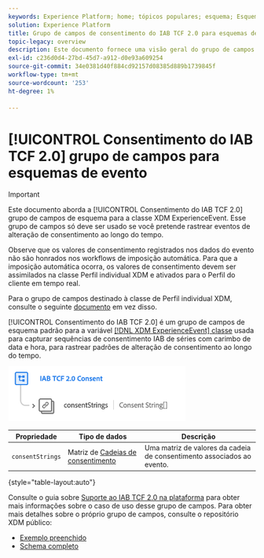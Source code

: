 ```yaml
---
keywords: Experience Platform; home; tópicos populares; esquema; Esquema; XDM; ExperienceEvent; campos; esquemas; Esquemas; Design de esquema; grupo de campos; grupo de campos; iab; tcf; consentimento;
solution: Experience Platform
title: Grupo de campos de consentimento do IAB TCF 2.0 para esquemas de evento
topic-legacy: overview
description: Este documento fornece uma visão geral do grupo de campos Consent schema do IAB TCF 2.0 para a classe XDM ExperienceEvent.
exl-id: c236d0d4-27bd-45d7-a912-d0e93a609254
source-git-commit: 34e0381d40f884cd92157d08385d889b1739845f
workflow-type: tm+mt
source-wordcount: '253'
ht-degree: 1%

---
```


# [!UICONTROL Consentimento do IAB TCF 2.0] grupo de campos para esquemas de evento

>[!IMPORTANT]
>
>Este documento aborda a [!UICONTROL Consentimento do IAB TCF 2.0] grupo de campos de esquema para a classe XDM ExperienceEvent. Esse grupo de campos só deve ser usado se você pretende rastrear eventos de alteração de consentimento ao longo do tempo.
>
>Observe que os valores de consentimento registrados nos dados do evento não são honrados nos workflows de imposição automática. Para que a imposição automática ocorra, os valores de consentimento devem ser assimilados na classe Perfil individual XDM e ativados para o Perfil do cliente em tempo real.
>
>Para o grupo de campos destinado à classe de Perfil individual XDM, consulte o seguinte [documento](../profile/iab.md) em vez disso.

[!UICONTROL Consentimento do IAB TCF 2.0] é um grupo de campos de esquema padrão para a variável [[!DNL XDM ExperienceEvent] classe](../../classes/experienceevent.md) usada para capturar sequências de consentimento IAB de séries com carimbo de data e hora, para rastrear padrões de alteração de consentimento ao longo do tempo.

![](../../images/field-groups/iab-event.png)

| Propriedade | Tipo de dados | Descrição |
| --- | --- | --- |
| `consentStrings` | Matriz de [Cadeias de consentimento](../../data-types/consent-string.md) | Uma matriz de valores da cadeia de consentimento associados ao evento. |

{style=&quot;table-layout:auto&quot;}

Consulte o guia sobre [Suporte ao IAB TCF 2.0 na plataforma](../../../landing/governance-privacy-security/consent/iab/overview.md) para obter mais informações sobre o caso de uso desse grupo de campos. Para obter mais detalhes sobre o próprio grupo de campos, consulte o repositório XDM público:

* [Exemplo preenchido](https://github.com/adobe/xdm/blob/master/components/fieldgroups/experience-event/experienceevent-privacy.example.1.json)
* [Schema completo](https://github.com/adobe/xdm/blob/master/components/fieldgroups/experience-event/experienceevent-privacy.schema.json)
